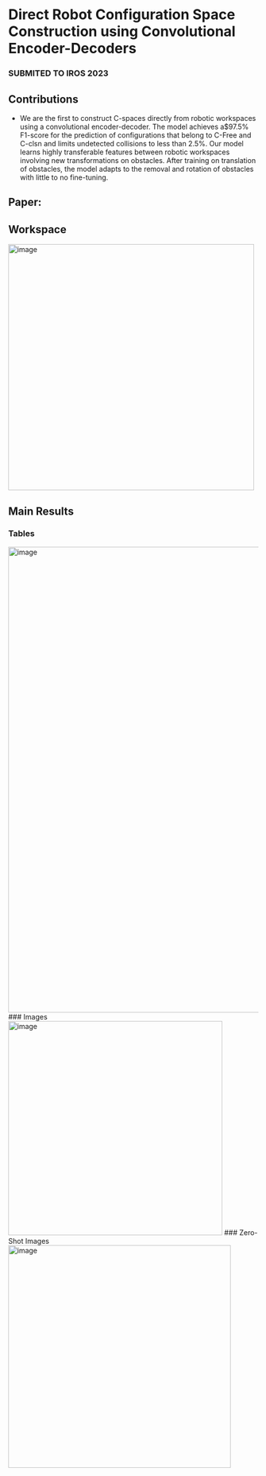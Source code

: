 # Direct Robot Configuration Space Construction using Convolutional Encoder-Decoders 
### SUBMITED TO IROS 2023

## Contributions 
- We are the first to construct C-spaces directly from robotic workspaces using a convolutional encoder-decoder. The model achieves a$97.5\% F1-score for the prediction of configurations that belong to C-Free and C-clsn and limits undetected collisions to less than 2.5\%.
Our model learns highly transferable features between robotic workspaces involving new transformations on obstacles. After training on translation of obstacles, the model adapts to the removal and rotation of obstacles with little to no fine-tuning.

## Paper: 

## Workspace
<img width="495" alt="image" src="https://user-images.githubusercontent.com/24688175/224188874-4f1c0aa9-0a67-427c-b17a-4ea604d5e78c.png">

## Main Results
### Tables
<img width="937" alt="image" src="https://user-images.githubusercontent.com/24688175/224188799-2d544603-4594-4bf8-94f1-32df342b9cfb.png">
### Images
<img width="431" alt="image" src="https://user-images.githubusercontent.com/24688175/224188051-48edac98-edd2-4601-8313-1930867581f8.png">
### Zero-Shot Images
<img width="448" alt="image" src="https://user-images.githubusercontent.com/24688175/224188470-d8f41828-b1d1-4eee-abc4-4b47eb21f6a8.png">

